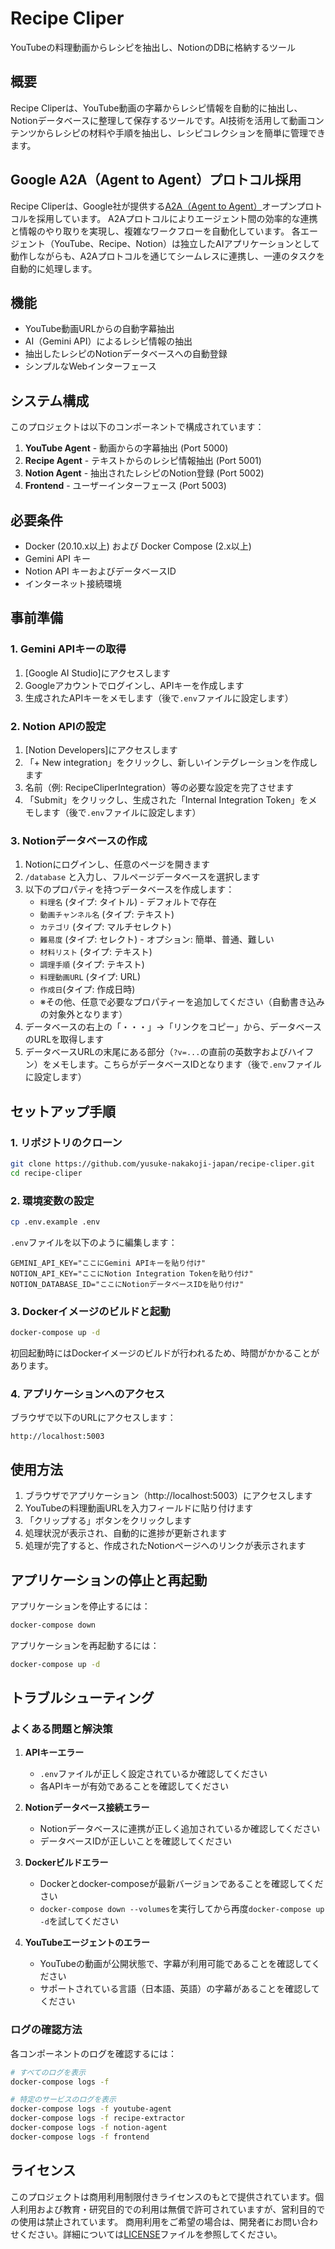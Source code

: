 # Recipe Cliper

YouTubeの料理動画からレシピを抽出し、NotionのDBに格納するツール

## 概要

Recipe Cliperは、YouTube動画の字幕からレシピ情報を自動的に抽出し、Notionデータベースに整理して保存するツールです。AI技術を活用して動画コンテンツからレシピの材料や手順を抽出し、レシピコレクションを簡単に管理できます。

## Google A2A（Agent to Agent）プロトコル採用

Recipe Cliperは、Google社が提供する[A2A（Agent to Agent）](https://github.com/google/A2A)オープンプロトコルを採用しています。
A2Aプロトコルによりエージェント間の効率的な連携と情報のやり取りを実現し、複雑なワークフローを自動化しています。
各エージェント（YouTube、Recipe、Notion）は独立したAIアプリケーションとして動作しながらも、A2Aプロトコルを通じてシームレスに連携し、一連のタスクを自動的に処理します。

## 機能

- YouTube動画URLからの自動字幕抽出
- AI（Gemini API）によるレシピ情報の抽出
- 抽出したレシピのNotionデータベースへの自動登録
- シンプルなWebインターフェース

## システム構成

このプロジェクトは以下のコンポーネントで構成されています：

1. **YouTube Agent** - 動画からの字幕抽出 (Port 5000)
2. **Recipe Agent** - テキストからのレシピ情報抽出 (Port 5001)
3. **Notion Agent** - 抽出されたレシピのNotion登録 (Port 5002)
4. **Frontend** - ユーザーインターフェース (Port 5003)

## 必要条件

- Docker (20.10.x以上) および Docker Compose (2.x以上)
- Gemini API キー
- Notion API キーおよびデータベースID
- インターネット接続環境

## 事前準備

### 1. Gemini APIキーの取得

1. [Google AI Studio]にアクセスします
2. Googleアカウントでログインし、APIキーを作成します
3. 生成されたAPIキーをメモします（後で`.env`ファイルに設定します）

### 2. Notion APIの設定

1. [Notion Developers]にアクセスします
2. 「+ New integration」をクリックし、新しいインテグレーションを作成します
3. 名前（例: RecipeCliperIntegration）等の必要な設定を完了させます
4. 「Submit」をクリックし、生成された「Internal Integration Token」をメモします（後で`.env`ファイルに設定します）

### 3. Notionデータベースの作成

1. Notionにログインし、任意のページを開きます
2. `/database` と入力し、フルページデータベースを選択します
3. 以下のプロパティを持つデータベースを作成します：
   - `料理名` (タイプ: タイトル) - デフォルトで存在
   - `動画チャンネル名` (タイプ: テキスト)
   - `カテゴリ` (タイプ: マルチセレクト)
   - `難易度` (タイプ: セレクト) - オプション: 簡単、普通、難しい
   - `材料リスト` (タイプ: テキスト)
   - `調理手順` (タイプ: テキスト)
   - `料理動画URL` (タイプ: URL)
   - `作成日`(タイプ: 作成日時)
   - ※その他、任意で必要なプロパティーを追加してください（自動書き込みの対象外となります）
4. データベースの右上の「・・・」→「リンクをコピー」から、データベースのURLを取得します
5. データベースURLの末尾にある部分（`?v=...`の直前の英数字およびハイフン）をメモします。こちらがデータベースIDとなります（後で`.env`ファイルに設定します）

## セットアップ手順

### 1. リポジトリのクローン

```bash
git clone https://github.com/yusuke-nakakoji-japan/recipe-cliper.git
cd recipe-cliper
```

### 2. 環境変数の設定

```bash
cp .env.example .env
```

`.env`ファイルを以下のように編集します：

```
GEMINI_API_KEY="ここにGemini APIキーを貼り付け"
NOTION_API_KEY="ここにNotion Integration Tokenを貼り付け"
NOTION_DATABASE_ID="ここにNotionデータベースIDを貼り付け"
```

### 3. Dockerイメージのビルドと起動

```bash
docker-compose up -d
```

初回起動時にはDockerイメージのビルドが行われるため、時間がかかることがあります。

### 4. アプリケーションへのアクセス

ブラウザで以下のURLにアクセスします：
```
http://localhost:5003
```

## 使用方法

1. ブラウザでアプリケーション（http://localhost:5003）にアクセスします
2. YouTubeの料理動画URLを入力フィールドに貼り付けます
3. 「クリップする」ボタンをクリックします
4. 処理状況が表示され、自動的に進捗が更新されます
5. 処理が完了すると、作成されたNotionページへのリンクが表示されます

## アプリケーションの停止と再起動

アプリケーションを停止するには：
```bash
docker-compose down
```

アプリケーションを再起動するには：
```bash
docker-compose up -d
```

## トラブルシューティング

### よくある問題と解決策

1. **APIキーエラー**
   - `.env`ファイルが正しく設定されているか確認してください
   - 各APIキーが有効であることを確認してください

2. **Notionデータベース接続エラー**
   - Notionデータベースに連携が正しく追加されているか確認してください
   - データベースIDが正しいことを確認してください

3. **Dockerビルドエラー**
   - Dockerとdocker-composeが最新バージョンであることを確認してください
   - `docker-compose down --volumes`を実行してから再度`docker-compose up -d`を試してください

4. **YouTubeエージェントのエラー**
   - YouTubeの動画が公開状態で、字幕が利用可能であることを確認してください
   - サポートされている言語（日本語、英語）の字幕があることを確認してください

### ログの確認方法

各コンポーネントのログを確認するには：

```bash
# すべてのログを表示
docker-compose logs -f

# 特定のサービスのログを表示
docker-compose logs -f youtube-agent
docker-compose logs -f recipe-extractor 
docker-compose logs -f notion-agent
docker-compose logs -f frontend
```

## ライセンス

このプロジェクトは商用利用制限付きライセンスのもとで提供されています。個人利用および教育・研究目的での利用は無償で許可されていますが、営利目的での使用は禁止されています。
商用利用をご希望の場合は、開発者にお問い合わせください。詳細については[LICENSE](LICENSE)ファイルを参照してください。